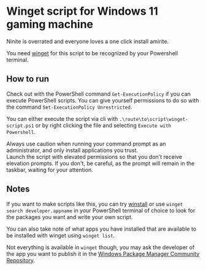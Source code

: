 # Winget script for Windows 11 gaming machine

Ninite is overrated and everyone loves a one click install amirite.

You need [winget](https://github.com/microsoft/winget-cli/) for this script to be recognized by your Powershell terminal.

## How to run

Check out with the PowerShell command `Get-ExecutionPolicy` if you can execute PowerShell scripts. You can give yourself permissions to do so with the command `Set-ExecutionPolicy Unrestricted`.  

You can either execute the script via cli with `.\route\to\script\winget-script.ps1` or by right clicking the file and selecting `Execute with Powershell`.  

Always use caution when running your command prompt as an administrator, and only install applications you trust.  
Launch the script with elevated permissions so that you don't receive elevation prompts. If you don't, be careful, as the prompt will remain in the taskbar, waiting for your attention.
## Notes

If you want to make scripts like this, you can try [winstall](https://winstall.app/) or use `winget search developer.appname` in your PowerShell terminal of choice to look for the packages you want and write your own script.  

You can also take note of what apps you have installed that are available to be installed with winget using ```winget list```.  

Not everything is available in `winget` though, you may ask the developer of the app you want to publish it in the [Windows Package Manager Community Repository](https://docs.microsoft.com/es-es/windows/package-manager/package/repository).
